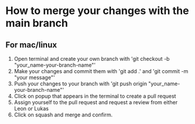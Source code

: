 # How to merge your changes with the main branch
## For mac/linux

1. Open terminal and create your own branch with 'git checkout -b "your_name-your-branch-name"'
2. Make your changes and commit them with 'git add .' and 'git commit -m "your message"'
3. Push your changes to your branch with 'git push origin "your_name-your-branch-name"'
4. Click on popup that appears in the terminal to create a pull request
5. Assign yourself to the pull request and request a review from either Leon or Lukas
6. Click on squash and merge and confirm.